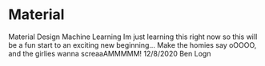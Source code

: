 # Material
Material Design Machine Learning
Im just learning this right now so this will be a fun start to an exciting new beginning...
Make the homies say oOOOO, and the girlies wanna screaaAMMMMM!
12/8/2020 Ben Logn
